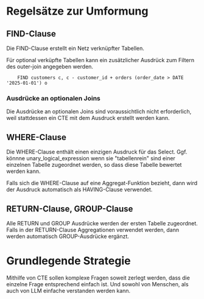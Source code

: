 
# Regelsätze zur Umformung

## FIND-Clause

Die FIND-Clause erstellt ein Netz verknüpfter Tabellen.

Für optional verküpfte Tabellen kann ein zusätzlicher Ausdrück zum Filtern des outer-join angegeben werden.

        FIND customers c, c - customer_id + orders (order_date > DATE '2025-01-01') o

### Ausdrücke an optionalen Joins

Die Ausdrücke an optionalen Joins sind voraussichtlich nicht erforderlich, weil stattdessen ein CTE mit dem Ausdruck erstellt werden kann. 

## WHERE-Clause

Die WHERE-Clause enthält einen einzigen Ausdruck für
das Select.
Ggf. könnne unary_logical_expression wenn sie "tabellenrein" sind einer einzelnen Tabelle zugeordnet werden, so dass diese Tabelle bewertet werden kann.

Falls sich die WHERE-Clause auf eine Aggregat-Funktion bezieht, dann wird der Ausdruck automatisch als HAVING-Clause verwendet.

## RETURN-Clause, GROUP-Clause

Alle RETURN und GROUP Ausdrücke werden der ersten Tabelle zugeordnet. 
Falls in der RETURN-Clause Aggregationen verwendet werden, dann werden automatisch GROUP-Ausdrücke ergänzt.

# Grundlegende Strategie

Mithilfe von CTE sollen komplexe Fragen soweit zerlegt werden, dass die einzelne Frage entsprechend einfach ist. Und sowohl von Menschen, als auch von LLM einfache verstanden werden kann.
